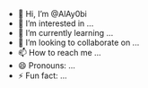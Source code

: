 - 👋 Hi, I’m @AlAy0bi
- 👀 I’m interested in ...
- 🌱 I’m currently learning ...
- 💞️ I’m looking to collaborate on ...
- 📫 How to reach me ...
- 😄 Pronouns: ...
- ⚡ Fun fact: ...

<!---
AlAy0bi/AlAy0bi is a ✨ special ✨ repository because its `README.md` (this file) appears on your GitHub profile.
You can click the Preview link to take a look at your changes.
--->
